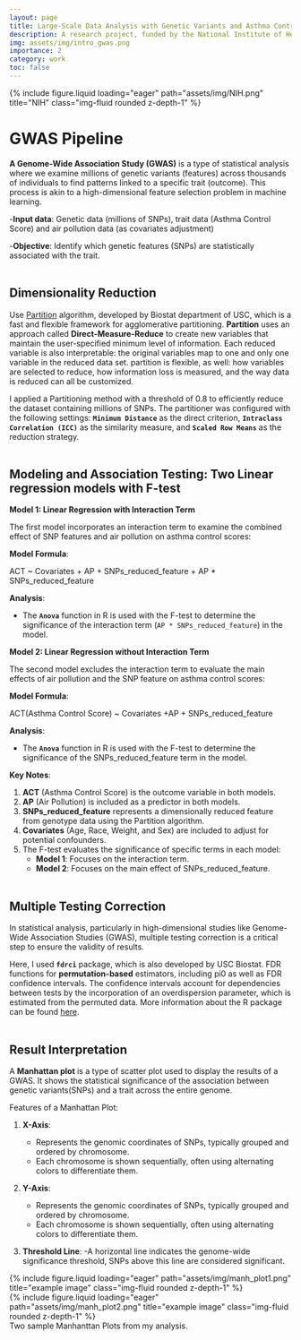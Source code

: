 ```yaml
---
layout: page
title: Large-Scale Data Analysis with Genetic Variants and Asthma Control
description: A research project, funded by the National Institute of Health (NIH) and in collaboration with Boston Children’s Hospital
img: assets/img/intro_gwas.png
importance: 2
category: work
toc: false
---
```


<div class="row">
    <div class="col-sm mt-3 mt-md-0">
        {% include figure.liquid loading="eager" path="assets/img/NIH.png" title="NIH" class="img-fluid rounded z-depth-1" %}
    </div>
</div>

# GWAS Pipeline

**A Genome-Wide Association Study (GWAS)** is a type of statistical analysis where we examine millions of genetic variants (features) across thousands of individuals to find patterns linked to a specific trait (outcome). This process is akin to a high-dimensional feature selection problem in machine learning.

-**Input data**: Genetic data (millions of SNPs), trait data (Asthma Control Score) and air pollution data (as covariates adjustment)

-**Objective**: Identify which genetic features (SNPs) are statistically associated with the trait.<br><br>

## Dimensionality Reduction

Use [Partition](https://github.com/USCbiostats/partition) algorithm, developed by Biostat department of USC, which is a fast and flexible framework for agglomerative partitioning. **Partition** uses an approach called **Direct-Measure-Reduce** to create new variables that maintain the user-specified minimum level of information. Each reduced variable is also interpretable: the original variables map to one and only one variable in the reduced data set. partition is flexible, as well: how variables are selected to reduce, how information loss is measured, and the way data is reduced can all be customized.

I applied a Partitioning method with a threshold of 0.8 to efficiently reduce the dataset containing millions of SNPs. The partitioner was configured with the following settings: **`Minimum Distance`** as the direct criterion, **`Intraclass Correlation (ICC)`** as the similarity measure, and **`Scaled Row Means`** as the reduction strategy.<br><br>

## Modeling and Association Testing: Two Linear regression models with F-test

**Model 1: Linear Regression with Interaction Term**

The first model incorporates an interaction term to examine the combined effect of SNP features and air pollution on asthma control scores:

**Model Formula**:

ACT ~ Covariates + AP + SNPs_reduced_feature + AP \* SNPs_reduced_feature

**Analysis**:

- The **`Anova`** function in R is used with the F-test to determine the significance of the interaction term (`AP * SNPs_reduced_feature`) in the model.

**Model 2: Linear Regression without Interaction Term**

The second model excludes the interaction term to evaluate the main effects of air pollution and the SNP feature on asthma control scores:

**Model Formula**:

ACT(Asthma Control Score) ~ Covariates +AP + SNPs_reduced_feature

**Analysis**:

- The **`Anova`** function in R is used with the F-test to determine the significance of the SNPs_reduced_feature term in the model.

**Key Notes**:

1. **ACT** (Asthma Control Score) is the outcome variable in both models.
2. **AP** (Air Pollution) is included as a predictor in both models.
3. **SNPs_reduced_feature** represents a dimensionally reduced feature from genotype data using the Partition algorithm.
4. **Covariates** (Age, Race, Weight, and Sex) are included to adjust for potential confounders.
5. The F-test evaluates the significance of specific terms in each model:
   - **Model 1**: Focuses on the interaction term.
   - **Model 2**: Focuses on the main effect of SNPs_reduced_feature.
     <br><br>

## Multiple Testing Correction

In statistical analysis, particularly in high-dimensional studies like Genome-Wide Association Studies (GWAS), multiple testing correction is a critical step to ensure the validity of results.

Here, I used **`fdrci`** package, which is also developed by USC Biostat. FDR functions for **permutation-based** estimators, including pi0 as well as FDR confidence intervals. The confidence intervals account for dependencies between tests by the incorporation of an overdispersion parameter, which is estimated from the permuted data. More information about the R package can be found [here](https://github.com/USCbiostats/fdrci).<br><br>

## Result Interpretation

A **Manhattan plot** is a type of scatter plot used to display the results of a GWAS. It shows the statistical significance of the association between genetic variants(SNPs) and a trait across the entire genome.

Features of a Manhattan Plot:

1. **X-Axis**:

   - Represents the genomic coordinates of SNPs, typically grouped and ordered by chromosome.
   - Each chromosome is shown sequentially, often using alternating colors to differentiate them.

2. **Y-Axis**:

   - Represents the genomic coordinates of SNPs, typically grouped and ordered by chromosome.
   - Each chromosome is shown sequentially, often using alternating colors to differentiate them.

3. **Threshold Line**:
   -A horizontal line indicates the genome-wide significance threshold, SNPs above this line are considered significant.

<div class="row">
    <div class="col-sm mt-3 mt-md-0">
        {% include figure.liquid loading="eager" path="assets/img/manh_plot1.png" title="example image" class="img-fluid rounded z-depth-1" %}
    </div>
    <div class="col-sm mt-3 mt-md-0">
        {% include figure.liquid loading="eager" path="assets/img/manh_plot2.png" title="example image" class="img-fluid rounded z-depth-1" %}
    </div>
</div>
<div class="caption">
    Two sample Manhanttan Plots from my analysis.
</div>
